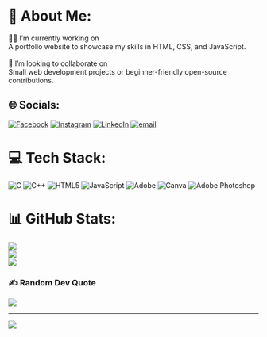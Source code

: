 
# 💫 About Me:
🧑‍🏫 I’m currently working on<br>A portfolio website to showcase my skills in HTML, CSS, and JavaScript.<br><br>🤝 I’m looking to collaborate on<br>Small web development projects or beginner-friendly open-source contributions.


## 🌐 Socials:
[![Facebook](https://img.shields.io/badge/Facebook-%231877F2.svg?logo=Facebook&logoColor=white)](https://www.facebook.com/profile.php?id=100028622075978) [![Instagram](https://img.shields.io/badge/Instagram-%23E4405F.svg?logo=Instagram&logoColor=white)](https://instagram.com/1701_aanuj) [![LinkedIn](https://img.shields.io/badge/LinkedIn-%230077B5.svg?logo=linkedin&logoColor=white)](https://linkedin.com/in/AnujPandey) [![email](https://img.shields.io/badge/Email-D14836?logo=gmail&logoColor=white)](mailto:ap9089511@gmail.com) 

# 💻 Tech Stack:
![C](https://img.shields.io/badge/c-%2300599C.svg?style=for-the-badge&logo=c&logoColor=white) ![C++](https://img.shields.io/badge/c++-%2300599C.svg?style=for-the-badge&logo=c%2B%2B&logoColor=white)  ![HTML5](https://img.shields.io/badge/html5-%23E34F26.svg?style=for-the-badge&logo=html5&logoColor=white) ![JavaScript](https://img.shields.io/badge/javascript-%23323330.svg?style=for-the-badge&logo=javascript&logoColor=%23F7DF1E) ![Adobe](https://img.shields.io/badge/adobe-%23FF0000.svg?style=for-the-badge&logo=adobe&logoColor=white) ![Canva](https://img.shields.io/badge/Canva-%2300C4CC.svg?style=for-the-badge&logo=Canva&logoColor=white) ![Adobe Photoshop](https://img.shields.io/badge/adobe%20photoshop-%2331A8FF.svg?style=for-the-badge&logo=adobe%20photoshop&logoColor=white) 
# 📊 GitHub Stats:
![](https://github-readme-stats.vercel.app/api?username=AnujPandey2005&theme=radical&hide_border=false&include_all_commits=false&count_private=false)<br/>
![](https://nirzak-streak-stats.vercel.app/?user=AnujPandey2005&theme=radical&hide_border=false)<br/>
![](https://github-readme-stats.vercel.app/api/top-langs/?username=AnujPandey2005&theme=radical&hide_border=false&include_all_commits=false&count_private=false&layout=compact)

### ✍️ Random Dev Quote
![](https://quotes-github-readme.vercel.app/api?type=horizontal&theme=radical)

---
[![](https://visitcount.itsvg.in/api?id=AnujPandey2005&icon=0&color=0)](https://visitcount.itsvg.in)

<!-- Proudly created with GPRM ( https://gprm.itsvg.in ) -->
<!---
AnujPandey2005/AnujPandey2005 is a ✨ special ✨ repository because its `README.md` (this file) appears on your GitHub profile.
You can click the Preview link to take a look at your changes.
--->
